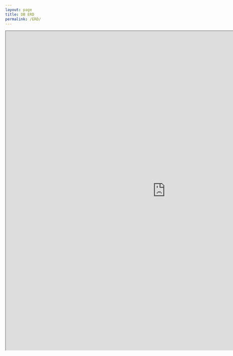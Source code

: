 ```yaml
---
layout: page
title: DB ERD
permalink: /ERD/
---
```


<!-- markdownlint-disable MD033 -->
<iframe width="1024" height="1024" src='https://dbdiagram.io/embed/5e7ce7214495b02c3b88d276'></iframe>
<!-- markdownlint-enable MD033 -->